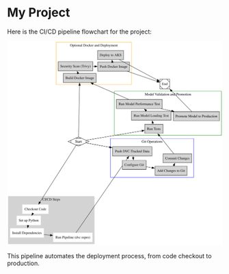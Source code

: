# My Project

Here is the CI/CD pipeline flowchart for the project:

![CI/CD Pipeline](img\flowchart.svg)

This pipeline automates the deployment process, from code checkout to production.
